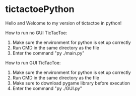 # tictactoePython
Hello and Welcome to my version of tictactoe in python!

How to run no GUI TicTacToe:
1. Make sure the environment for python is set up correctly
2. Run CMD in the same directory as the file
3. Enter the command "py ./main.py"

How to run GUI TicTacToe:
1. Make sure the environment for python is set up correctly
2. Run CMD in the same directory as the file
3. Make sure to download pygame library before execution
3. Enter the command "py ./GUI.py"
